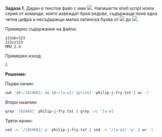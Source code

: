 **Задаза 1.** Даден е текстов файл с име <img src="https://latex.codecogs.com/svg.latex?\Large&space;philip-j-fry.txt">. Напишегте shell script и/или серия от команди, които извеждат броя редове, съдържащи поне една четна цифра и несъдържщи малка латинска буква от <img src="https://latex.codecogs.com/svg.latex?\Large&space;a"> до <img src="https://latex.codecogs.com/svg.latex?\Large&space;w">.

Примерно съдържание на файла:
```
123abv123
123zz123
MMU_2.4
```

Примерен изход:

```
2
```

**Решение:** 

Първи начин:

```sh
awk '$0~/[02468]/ && $0~/[a-w]/ {print}' philip-j-fry.txt | wc -l
```

Втори назичин:

```sh
grep '[02468]' philip-j-fry.txt | grep -vc '[a-w]'
```

Трети начин:

```sh
sed -n '/[02468]/ p' philip-j-fry.txt | sed -n '/[a-w]/ !p' | wc -l
```

